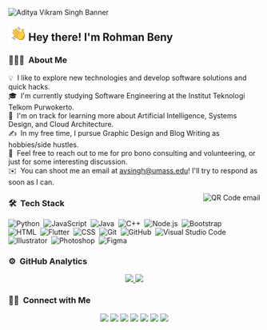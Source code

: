 ![Aditya Vikram Singh Banner](https://github.com/RohmanBenyRiyanto/Beny/blob/master/assets/Rohman%20Beny%20R%20Banner.png?raw=true)

<img alt="Night Coding" src="./assets/Hand%20Wave.gif" width='40' align="left"/><h2>Hey there! I'm Rohman Beny</h2>

<!-- ## 👋 &nbsp;Hey there! I'm Rohman Beny -->

### 👨🏻‍💻 &nbsp;About Me

💡 &nbsp;I like to explore new technologies and develop software solutions and quick hacks.\
🎓 &nbsp;I'm currently studying Software Engineering at the Institut Teknologi Telkom Purwokerto.\
🌱 &nbsp;I'm on track for learning more about Artificial Intelligence, Systems Design, and Cloud Architecture.\
✍️ &nbsp;In my free time, I pursue Graphic Design and Blog Writing as hobbies/side hustles.\
💬 &nbsp;Feel free to reach out to me for pro bono consulting and volunteering, or just for some interesting discussion.\
✉️ &nbsp;You can shoot me an email at avsingh@umass.edu! I'll try to respond as soon as I can.

<img alt="QR Code email" src="![image](https://user-images.githubusercontent.com/72520643/127586710-5d345bfc-b6ec-4b39-8317-5f4133c9f223.png)" align="right"/>

### 🛠 &nbsp;Tech Stack

![Python](https://img.shields.io/badge/-Python-05122A?style=flat&logo=python)&nbsp;
![JavaScript](https://img.shields.io/badge/-JavaScript-05122A?style=flat&logo=javascript)&nbsp;
![Java](https://img.shields.io/badge/-Java-05122A?style=flat&logo=Java&logoColor=FFA518)&nbsp;
![C++](https://img.shields.io/badge/-C++-05122A?style=flat&logo=C%2B%2B&logoColor=00599C)&nbsp;
![Node.js](https://img.shields.io/badge/-Node.js-05122A?style=flat&logo=node.js)&nbsp;
![Bootstrap](https://img.shields.io/badge/-Bootstrap-05122A?style=flat&logo=bootstrap&logoColor=563D7C)\
![HTML](https://img.shields.io/badge/-HTML-05122A?style=flat&logo=HTML5)&nbsp;
![Flutter](https://img.shields.io/badge/-Flutter-05122A?style=flat&logo=Flutter)&nbsp;
![CSS](https://img.shields.io/badge/-CSS-05122A?style=flat&logo=CSS3&logoColor=1572B6)&nbsp;
![Git](https://img.shields.io/badge/-Git-05122A?style=flat&logo=git)&nbsp;
![GitHub](https://img.shields.io/badge/-GitHub-05122A?style=flat&logo=github)&nbsp;
![Visual Studio Code](https://img.shields.io/badge/-Visual%20Studio%20Code-05122A?style=flat&logo=visual-studio-code&logoColor=007ACC)&nbsp;
![Illustrator](https://img.shields.io/badge/-Illustrator-05122A?style=flat&logo=adobe-illustrator)&nbsp;
![Photoshop](https://img.shields.io/badge/-Photoshop-05122A?style=flat&logo=adobe-photoshop)&nbsp;
![Figma](https://img.shields.io/badge/-figma-05122A?style=flat&logo=figma)

### ⚙️ &nbsp;GitHub Analytics

<p align="center">
<a href="https://github.com/RohmanBenyRiyanto">
  <img height="180em" src="https://github-readme-stats-eight-theta.vercel.app/api?username=RohmanBenyRiyanto&show_icons=true&theme=algolia&include_all_commits=true&count_private=true"/>
  <img height="180em" src="https://github-readme-stats-eight-theta.vercel.app/api/top-langs/?username=RohmanBenyRiyanto&layout=compact&langs_count=8&theme=algolia"/>
</a>
</p>

### 🤝🏻 &nbsp;Connect with Me

<p align="center">
<a href="https://www.rohmanbenyriyanto.com"><img src="https://img.shields.io/badge/-rohmanbenyriyanto.com-3423A6?style=flat&logo=Google-Chrome&logoColor=white"/></a>
<a href="https://www.linkedin.com/in/rohman-beny/"><img src="https://img.shields.io/badge/-rohman%20beny-0077B5?style=flat&logo=Linkedin&logoColor=white"/></a>
<a href="mailto:rendyasw@gmail.com"><img src="https://img.shields.io/badge/-rendyasw@gmail.com-D14836?style=flat&logo=Gmail&logoColor=white"/></a>
<a href="https://www.instagram.com/cimonn_/"><img src="https://img.shields.io/badge/-@رحمن بيني-E4405F?style=flat&logo=Instagram&logoColor=white"/></a>
<a href="https://web.facebook.com/rohman.b.riyanto"><img src="https://img.shields.io/badge/-@Rohman Beni-1877F2?style=flat&logo=Facebook&logoColor=white"/></a>
<a href="https://dribbble.com/rohmanbenyr"><img src="https://img.shields.io/badge/-@RohmanBenyR-BD081C?style=flat&logo=dribbble&logoColor=white"/></a>
<a href="https://www.behance.net/riyanbeny"><img src="https://img.shields.io/badge/-@Riyan Beny-1769FF?style=flat&logo=Behance&logoColor=white"/></a>
</p>
